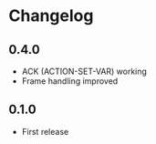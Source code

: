 Changelog
=========

## 0.4.0
- ACK (ACTION-SET-VAR) working
- Frame handling improved

## 0.1.0
- First release
